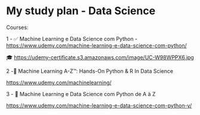 # My study plan - Data Science

Courses:

1 - :white_check_mark: Machine Learning e Data Science com Python - https://www.udemy.com/machine-learning-e-data-science-com-python/

:mortar_board: https://udemy-certificate.s3.amazonaws.com/image/UC-W98WPPX6.jpg

2 -:running: Machine Learning A-Z™: Hands-On Python & R In Data Science

https://www.udemy.com/machinelearning/

3 - :dart: Machine Learning e Data Science com Python de A à Z 

https://www.udemy.com/machine-learning-e-data-science-com-python-y/ 
